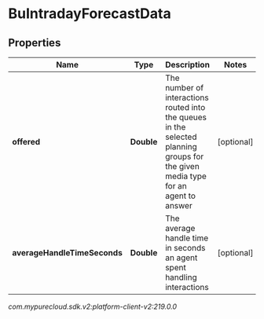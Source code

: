 # BuIntradayForecastData


## Properties

| Name | Type | Description | Notes |
| ------------ | ------------- | ------------- | ------------- |
| **offered** | **Double** | The number of interactions routed into the queues in the selected planning groups for the given media type for an agent to answer |  [optional] |
| **averageHandleTimeSeconds** | **Double** | The average handle time in seconds an agent spent handling interactions |  [optional] |




_com.mypurecloud.sdk.v2:platform-client-v2:219.0.0_
